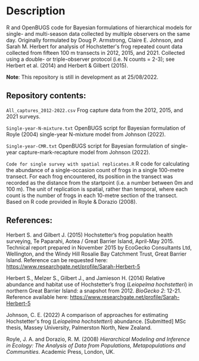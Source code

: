 # Description

R and OpenBUGS code for Bayesian formulations of hierarchical models for single- and multi-season data collected by multiple observers on the same day. 
Originally formulated by Doug P. Armstrong, Claire E. Johnson, and Sarah M. Herbert for analysis of Hochstetter's frog repeated count data collected from fifteen 100 m transects in 2012, 2015, and 2021. Collected using a double- or triple-observer protocol (i.e. N counts = 2-3); see Herbert et al. (2014) and Herbert & Gilbert (2015). 

**Note**: This repository is still in development as at 25/08/2022.

## Repository contents:

`All_captures_2012-2022.csv` Frog capture data from the 2012, 2015, and 2021 surveys. 

`Single-year-N-mixture.txt` OpenBUGS script for Bayesian formulation of Royle (2004) single-year N-mixture model from Johnson (2022).

`Single-year-CMR.txt` OpenBUGS script for Bayesian formulation of single-year capture-mark-recapture model from Johnson (2022).

`Code for single survey with spatial replicates.R` R code for calculating the abundance of a single-occasion count of frogs in a single 100-metre transect. For each frog encountered, its position in the transect was recorded as the distance from the startpoint (i.e. a number between 0m and 100 m). The unit of replication is spatial, rather than temporal, where each count is the number of frogs in each 10-metre section of the transect. Based on R code provided in Royle & Dorazio (2008). 

## References: 

Herbert S. and Gilbert J. (2015) Hochstetter’s frog population health surveying, Te Paparahi, Aotea / Great Barrier Island, April-May 2015. Technical report prepared in November 2015 by EcoGecko Consultants Ltd, Wellington, and the Windy Hill Rosalie Bay Catchment Trust, Great Barrier Island. Reference can be requested here: https://www.researchgate.net/profile/Sarah-Herbert-5

Herbert S., Melzer S., Gilbert J., and Jamieson H. (2014) Relative abundance and habitat use of Hochstetter’s frog (*Leiopelma hochstetteri*) in northern Great Barrier Island: a snapshot from 2012. *BioGecko 2*: 12-21. Reference available here: https://www.researchgate.net/profile/Sarah-Herbert-5

Johnson, C. E. (2022) A comparison of approaches for estimating Hochstetter's frog (*Leiopelma hochstetteri*) abundance. [Submitted] MSc thesis, Massey University, Palmerston North, New Zealand. 

Royle, J. A. and Dorazio, R. M. (2008) *Hierarchical Modeling and Inference in Ecology: The Analysis of Data from Populations, Metapopulations and Communities*. Academic Press, London, UK. 
